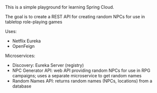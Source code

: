 This is a simple playground for learning Spring Cloud.

The goal is to create a REST API for creating random NPCs for use in tabletop role-playing games

Uses:
- Netflix Eureka
- OpenFeign

Microservices:
- Discovery: Eureka Server (registry)
- NPC Generator API: web API providing random NPCs for use in RPG campaigns; uses a separate microservice to get random names
- Random Names API: returns random names (NPCs, locations) from a database